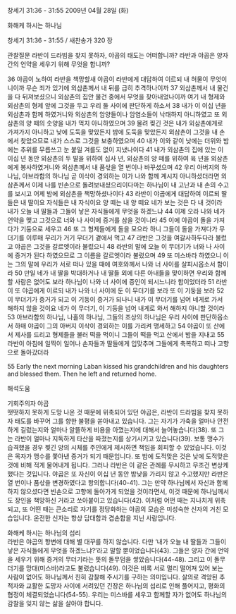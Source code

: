 창세기 31:36 - 31:55 
2009년 04월 28일 (화)

화해케 하시는 하나님



창세기 31:36 - 31:55 / 새찬송가 320 장


관찰질문
라반이 드라빔을 찾지 못하자, 야곱의 태도는 어떠합니까?
라반과 야곱은 양자 간의 언약을 세우기 위해 무엇을 합니까?

36 야곱이 노하여 라반을 책망할새 야곱이 라반에게 대답하여 이르되 내 허물이 무엇이니이까 무슨 죄가 있기에 외삼촌께서 내 뒤를 급히 추격하나이까 37 외삼촌께서 내 물건을 다 뒤져보셨으니 외삼촌의 집안 물건 중에서 무엇을 찾아내었나이까 여기 내 형제와 외삼촌의 형제 앞에 그것을 두고 우리 둘 사이에 판단하게 하소서 38 내가 이 이십 년을 외삼촌과 함께 하였거니와 외삼촌의 암양들이나 암염소들이 낙태하지 아니하였고 또 외삼촌의 양 떼의 숫양을 내가 먹지 아니하였으며 39 물려 찢긴 것은 내가 외삼촌에게로 가져가지 아니하고 낮에 도둑을 맞았든지 밤에 도둑을 맞았든지 외삼촌이 그것을 내 손에서 찾았으므로 내가 스스로 그것을 보충하였으며 40 내가 이와 같이 낮에는 더위와 밤에는 추위를 무릅쓰고 눈 붙일 겨를도 없이 지냈나이다 41 내가 외삼촌의 집에 있는 이 이십 년 동안 외삼촌의 두 딸을 위하여 십사 년, 외삼촌의 양 떼를 위하여 육 년을 외삼촌에게 봉사하였거니와 외삼촌께서 내 품삯을 열 번이나 바꾸셨으며 42 우리 아버지의 하나님, 아브라함의 하나님 곧 이삭이 경외하는 이가 나와 함께 계시지 아니하셨더라면 외삼촌께서 이제 나를 빈손으로 돌려보내셨으리이다마는 하나님이 내 고난과 내 손의 수고를 보시고 어제 밤에 외삼촌을 책망하셨나이다 43 라반이 야곱에게 대답하여 이르되 딸들은 내 딸이요 자식들은 내 자식이요 양 떼는 내 양 떼요 네가 보는 것은 다 내 것이라 내가 오늘 내 딸들과 그들이 낳은 자식들에게 무엇을 하겠느냐 44 이제 오라 나와 네가 언약을 맺고 그것으로 너와 나 사이에 증거를 삼을 것이니라 45 이에 야곱이 돌을 가져다가 기둥으로 세우고 46 또 그 형제들에게 돌을 모으라 하니 그들이 돌을 가져다가 무더기를 이루매 무리가 거기 무더기 곁에서 먹고 47 라반은 그것을 여갈사하두다라 불렀고 야곱은 그것을 갈르엣이라 불렀으니 48 라반의 말에 오늘 이 무더기가 너와 나 사이에 증거가 된다 하였으므로 그 이름을 갈르엣이라 불렀으며 49 또 미스바라 하였으니 이는 그의 말에 우리가 서로 떠나 있을 때에 여호와께서 나와 너 사이를 살피시옵소서 함이라 50 만일 네가 내 딸을 박대하거나 내 딸들 외에 다른 아내들을 맞이하면 우리와 함께 할 사람은 없어도 보라 하나님이 나와 너 사이에 증인이 되시느니라 함이었더라 51 라반이 또 야곱에게 이르되 내가 나와 너 사이에 둔 이 무더기를 보라 또 이 기둥을 보라 52 이 무더기가 증거가 되고 이 기둥이 증거가 되나니 내가 이 무더기를 넘어 네게로 가서 해하지 않을 것이요 네가 이 무더기, 이 기둥을 넘어 내게로 와서 해하지 아니할 것이라 
53 아브라함의 하나님, 나홀의 하나님, 그들의 조상의 하나님은 우리 사이에 판단하옵소서 하매 야곱이 그의 아버지 이삭이 경외하는 이를 가리켜 맹세하고  54 야곱이 또 산에서 제사를 드리고 형제들을 불러 떡을 먹이니 그들이 떡을 먹고 산에서 밤을 지내고 55 라반이 아침에 일찍이 일어나 손자들과 딸들에게 입맞추며 그들에게 축복하고 떠나 고향으로 돌아갔더라 

55 Early the next morning Laban kissed his grandchildren and his daughters and blessed them. Then he left and returned home.

해석도움





기회주의자 야곱  
떳떳하지 못하게 도망 나온 것 때문에 위축되어 있던 야곱은, 라반이 드라빔을 찾지 못하자 태도를 바꾸어 그를 향한 불평을 쏟아내고 있습니다. 그는 자기가 가축을 얼마나 안전하게 길렀는지와 얼마나 알뜰하게 비용을 아꼈는지에 대해서 늘어놓습니다(38). 또 그는 라반이 얼마나 지독하게 타산을 따졌는지를 상기시키고 있습니다(39). 보통 맹수가 습격했을 경우 찢긴 양의 시체를 주인에게 제시하면 책임을 회피할 수 있었습니다. 이것은 목자가 맹수를 쫓아낸 증거가 되기 때문입니다. 또 밤에 도적맞은 것은 낮에 도적맞은 것에 비해 적게 물어내게 됩니다. 그러나 라반은 이 같은 관례를 무시하고 무조건 변상케 했다는 것입니다. 야곱은 또 자신이 이십 년 동안 밤낮을 가리지 않고 수고했지만 라반은 열 번이나 품삯을 변경하였다고 항의합니다(40-41). 그는 만약 하나님께서 자신과 함께하지 않으셨다면 빈손으로 고향에 돌아가게 되었을 것이라면서, 이것 때문에 하나님께서도 장인을 책망하신 거라고 쏘아붙이고 있습니다(42). 이처럼 어떤 때는 지나치게 위축되고, 또 어떤 때는 큰소리로 자기를 정당화하는 야곱의 모습은 미성숙한 신자의 거친 모습입니다. 온전한 신자는 항상 담대함과 겸손함을 지닌 사람입니다. 

화해케 하시는 하나님의 섭리  
라반은 야곱의 항변에 대해 별 대꾸를 하지 않습니다. 다만 ‘내가 오늘 내 딸들과 그들이 낳은 자식들에게 무엇을 하겠느냐?’라고 말할 뿐이었습니다(43). 그들은 양자 간에 언약을 세우기 위해 증거의 무더기라는 뜻의 돌무덤을 쌓았습니다(44-48). 그리고 이 돌무더기를 망대(미스바)라고도 불렀습니다(49). 이것은 비록 서로 멀리 떨어져 있어 보는 사람이 없어도 하나님께서 친히 감찰해 주시기를 구하는 의미입니다. 살의로 격앙된 추적자와 교활한 도망자 사이에 서려있던 긴장은 하나님의 섭리로 인해 풀어지고, 평화의 협정이 체결되었습니다(54-55). 우리는 미스바를 세우고 함께할 자가 없어도 하나님의 감찰을 잊지 않는 삶을 살아야 합니다.